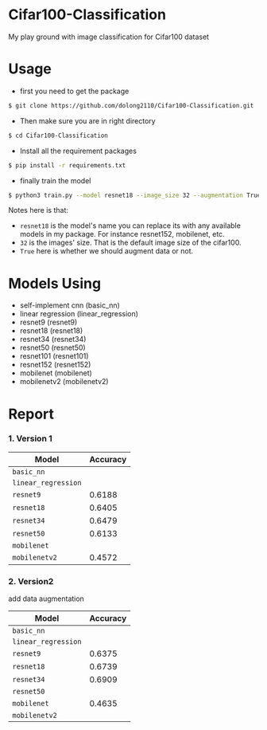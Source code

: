 # Cifar100-Classification
My play ground with image classification for Cifar100 dataset

# Usage
- first you need to get the package
````bash
$ git clone https://github.com/dolong2110/Cifar100-Classification.git
````

- Then make sure you are in right directory
````bash
$ cd Cifar100-Classification
````

- Install all the requirement packages
````bash
$ pip install -r requirements.txt
````

- finally train the model
````bash
$ python3 train.py --model resnet18 --image_size 32 --augmentation True
````

Notes here is that:

- `resnet18` is the model's name you can replace its with any available models in my package. For instance resnet152, mobilenet, etc.
- `32` is the images' size. That is the default image size of the cifar100.
- `True` here is whether we should augment data or not.

# Models Using
- self-implement cnn (basic_nn)
- linear regression (linear_regression)
- resnet9 (resnet9)
- resnet18 (resnet18)
- resnet34 (resnet34)
- resnet50 (resnet50)
- resnet101 (resnet101)
- resnet152 (resnet152)
- mobilenet (mobilenet)
- mobilenetv2 (mobilenetv2)

# Report
### 1. Version 1

| Model               | Accuracy |
| ------------------- | -------- |
| `basic_nn`          |          |
| `linear_regression` |          |
| `resnet9`           | 0.6188   |
| `resnet18`          | 0.6405   |
| `resnet34`          | 0.6479   |
| `resnet50`          | 0.6133   |
| `mobilenet`         |          |
| `mobilenetv2`       | 0.4572   |

### 2. Version2
add data augmentation

| Model               | Accuracy |
| ------------------- | -------- |
| `basic_nn`          |          |
| `linear_regression` |          |
| `resnet9`           | 0.6375   |
| `resnet18`          | 0.6739   |
| `resnet34`          | 0.6909   |
| `resnet50`          |          |
| `mobilenet`         | 0.4635   |
| `mobilenetv2`       |          |
